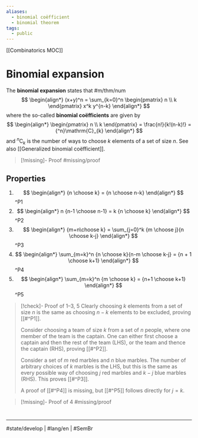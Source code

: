 ```yaml
---
aliases:
  - binomial coëfficient
  - binomial theorem
tags:
  - public
---
```

[[Combinatorics MOC]]
# Binomial expansion

The **binomial expansion** states that #m/thm/num
$$
\begin{align*}
(x+y)^n = \sum_{k=0}^n \begin{pmatrix}
n \\
k
\end{pmatrix} x^k y^{n-k}
\end{align*}
$$
where the so-called **binomial coëfficients** are given by
$$
\begin{align*}
\begin{pmatrix}
n \\
k
\end{pmatrix} = \frac{n!}{k!(n-k)!} = {^n}\mathrm{C}_{k}
\end{align*}
$$
and $^n \mathrm{C}_{k}$ is the number of ways to choose $k$ elements of a set of size $n$.
See also [[Generalized binomial coëfficient]].

> [!missing]- Proof
> #missing/proof

## Properties

1. $$
  \begin{align*}
  {n \choose k} = {n \choose n-k}
  \end{align*}
  $$ 
  ^P1
2. $$
  \begin{align*}
  n {n-1 \choose n-1} = k {n \choose k}
  \end{align*}
  $$
  ^P2
3. $$
  \begin{align*}
  {m+n\choose k} = \sum_{j=0}^k {m \choose j}{n \choose k-j}
  \end{align*}
  $$
  ^P3
4. $$
  \begin{align*}
  \sum_{m=k}^n {n \choose k}{n-m \choose k-j} = {n + 1 \choose k+1}
  \end{align*}
  $$
^P4
5. $$
  \begin{align*}
  \sum_{m=k}^n {m \choose k} = {n+1 \choose k+1}
  \end{align*}
  $$
  ^P5

> [!check]- Proof of 1–3, 5
> Clearly choosing $k$ elements from a set of size $n$ is the same as choosing $n-k$ elements to be excluded, proving [[#^P1]].
> 
> Consider choosing a team of size $k$ from a set of $n$ people, where one member of the team is the captain.
> One can either first choose a captain and then the rest of the team (LHS),
> or the team and thence the captain (RHS),
> proving [[#^P2]].
> 
> Consider a set of $m$ red marbles and $n$ blue marbles.
> The number of arbitrary choices of $k$ marbles is the LHS,
> but this is the same as every possible way of choosing $j$ red marbles and $k-j$ blue marbles (RHS).
> This proves [[#^P3]].
> 
> A proof of [[#^P4]] is missing, but [[#^P5]] follows directly for $j=k$.
> <span class="QED"/>

> [!missing]- Proof of 4
> #missing/proof


#
---
#state/develop | #lang/en | #SemBr
